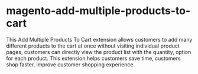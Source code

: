 # magento-add-multiple-products-to-cart
This Add Multiple Products To Cart extension allows customers to add many different products to the cart at once without visiting individual product pages, customers can directly view the product list with the quantity, option for each product.  This extension helps customers save time, customers shop faster, improve customer shopping experience.
